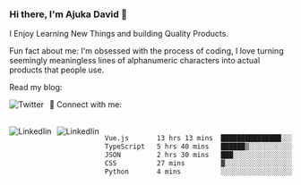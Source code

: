 ### Hi there, I'm Ajuka David 🥷

I Enjoy Learning New Things and building Quality Products.

Fun fact about me: I'm obsessed with the process of coding, I love turning seemingly meaningless lines of alphanumeric characters into actual products that people use.

Read my blog:

<a href="https://tobit.hashnode.dev/"> <img src="https://img.shields.io/badge/Hashnode-2962FF?style=for-the-badge&logo=hashnode&logoColor=white"
     alt="Twitter"
     style="float: left; margin-right: 10px;" /> </a>


📱 Connect with me: 

<br />
<a href="https://www.linkedin.com/in/david-ajuka-630660144/"> <img src="https://img.shields.io/badge/LinkedIn-0077B5?style=for-the-badge&logo=linkedin&logoColor=white"
     alt="LinkedIin"
     style="float: left; margin-right: 10px;" /> </a> <a href="mailto:ajuka.zephiniah@gmail.com"> <img src="https://img.shields.io/badge/Gmail-D14836?style=for-the-badge&logo=gmail&logoColor=white"
     alt="LinkedIin"
     style="float: left; margin-right: 10px;" /> </a>
     

<!--START_SECTION:waka-->

```txt
Vue.js       13 hrs 13 mins  ███████████████░░░░░░░░░░   60.24 %
TypeScript   5 hrs 40 mins   ██████▒░░░░░░░░░░░░░░░░░░   25.84 %
JSON         2 hrs 30 mins   ███░░░░░░░░░░░░░░░░░░░░░░   11.44 %
CSS          27 mins         ▓░░░░░░░░░░░░░░░░░░░░░░░░   02.11 %
Python       4 mins          ░░░░░░░░░░░░░░░░░░░░░░░░░   00.37 %
```

<!--END_SECTION:waka-->
